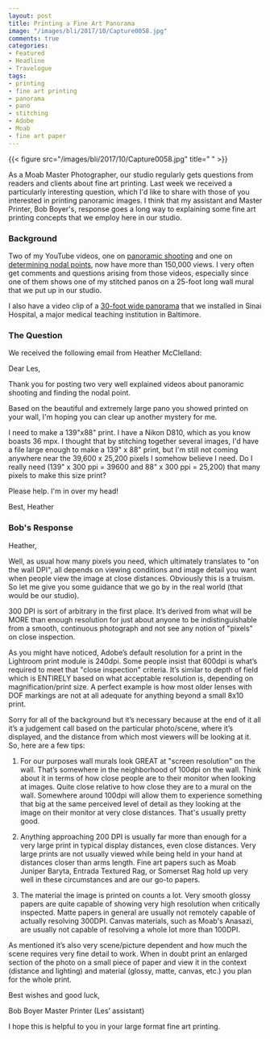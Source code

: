 ```yaml
---
layout: post
title: Printing a Fine Art Panorama
image: "/images/bli/2017/10/Capture0058.jpg"
comments: true
categories:
- Featured
- Headline
- Travelogue
tags:
- printing
- fine art printing
- panorama
- pano
- stitching
- Adobe
- Moab
- fine art paper
---
```


{{< figure src="/images/bli/2017/10/Capture0058.jpg" title="  " >}}

As a Moab Master Photographer, our studio regularly gets questions from readers and clients about fine art printing. Last week we received a particularly interesting question, which I'd like to share with those of you interested in printing panoramic images. I think that my assistant and Master Printer, Bob Boyer's, response goes a long way to explaining some fine art printing concepts that we employ here in our studio. 

<!--more-->

### Background

Two of my YouTube videos, one on [panoramic shooting](https://youtu.be/edgmob9gtQ4) and one on [determining nodal points](https://youtu.be/IFQHoCjFTn8), now have more than 150,000 views. I very often get comments and questions arising from those videos, especially since one of them shows one of my stitched panos on a 25-foot long wall mural that we put up in our studio. 

I also have a video clip of a [30-foot wide panorama](https://youtu.be/YE4Yd_1XDWM) that we installed in Sinai Hospital, a major medical teaching institution in Baltimore. 

### The Question

We received the following email from Heather McClelland:

Dear Les,

Thank you for posting two very well explained videos about panoramic shooting and finding the nodal point.  

Based on the beautiful and extremely large pano you showed printed on your wall, I'm hoping you can clear up another mystery for me. 

I need to make a 139"x88" print. I have a Nikon D810, which as you know boasts 36 mpx.  I thought that by stitching together several images, I'd have a file large enough to make a 139" x 88" print, but I'm still not coming anywhere near the 39,600 x 25,200 pixels I somehow believe I need. Do I really need (139" x 300 ppi = 39600  and 88" x 300 ppi = 25,200) that many pixels to make this size print?  

Please help.  I'm in over my head!

Best,
Heather


### Bob's Response

Heather,

Well, as usual how many pixels you need, which ultimately translates to "on the wall DPI", all depends on viewing conditions and image detail you want when people view the image at close distances. Obviously this is a truism. So let me give you some guidance that we go by in the real world (that would be our studio).

300 DPI is sort of arbitrary in the first place. It’s derived from what will be MORE than enough resolution for just about anyone to be indistinguishable from a smooth, continuous photograph and not see any notion of "pixels" on close inspection. 

As you might have noticed, Adobe’s default resolution for a print in the Lightroom print module is 240dpi. Some people insist that 600dpi is what’s required to meet that "close inspection" criteria. It’s similar to depth of field which is ENTIRELY based on what acceptable resolution is, depending on magnification/print size. A perfect example is how most older lenses with DOF markings are not at all adequate for anything beyond a small 8x10 print. 

Sorry for all of the background but it’s necessary because at the end of it all it’s a judgement call based on the particular photo/scene, where it’s displayed, and the distance from which most viewers will be looking at it. So, here are a few tips:

1. For our purposes wall murals look GREAT at "screen resolution" on the wall. That’s somewhere in the neighborhood of 100dpi on the wall. Think about it in terms of how close people are to their monitor when looking at images. Quite close relative to how close they are to a mural on the wall. Somewhere around 100dpi will allow them to experience something that big at the same perceived level of detail as they looking at the image on their monitor at very close distances. That's usually pretty good.

2. Anything approaching 200 DPI is usually far more than enough for a very large print in typical display distances, even close distances. Very large prints are not usually viewed while being held in your hand at distances closer than arms length. Fine art papers such as Moab Juniper Baryta, Entrada Textured Rag, or Somerset Rag hold up very well in these circumstances and are our go-to papers. 

3. The material the image is printed on counts a lot. Very smooth glossy papers are quite capable of showing very high resolution when critically inspected. Matte papers in general are usually not remotely capable of actually resolving 300DPI. Canvas materials, such as Moab's Anasazi, are usually not capable of resolving a whole lot more than 100DPI.

As mentioned it’s also very scene/picture dependent and how much the scene requires very fine detail to work. When in doubt print an enlarged section of the photo on a small piece of paper and view it in the context (distance and lighting) and material (glossy, matte, canvas, etc.) you plan for the whole print.

Best wishes and good luck,

Bob Boyer
Master Printer
(Les’ assistant)



I hope this is helpful to you in your large format fine art printing. 
